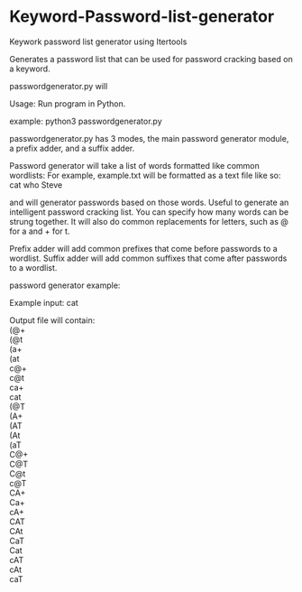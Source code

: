 # Keyword-Password-list-generator
Keywork password list generator using Itertools

Generates a password list that can be used for password cracking based on a keyword.

passwordgenerator.py will 

Usage: Run program in Python.

example: python3 passwordgenerator.py

  passwordgenerator.py has 3 modes, the main password generator module, a prefix adder, and a suffix adder.
  
  Password generator will take a list of words formatted like common wordlists:
  For example, example.txt will be formatted as a text file like so:
  cat
  who
  Steve
  
  and will generator passwords based on those words. Useful to generate an intelligent password cracking list.
  You can specify how many words can be strung together.  It will also do common replacements for letters, such as @ for a and + for t.
  
  Prefix adder will add common prefixes that come before passwords to a wordlist.
  Suffix adder will add common suffixes that come after passwords to a wordlist.
  
  password generator example:
  
  Example input: cat
  
Output file will contain:  
(@+  
(@t  
(a+  
(at  
c@+  
c@t  
ca+  
cat  
(@T  
(A+  
(AT  
(At  
(aT  
C@+  
C@T  
C@t  
c@T  
CA+  
Ca+  
cA+  
CAT  
CAt  
CaT  
Cat  
cAT  
cAt  
caT  
